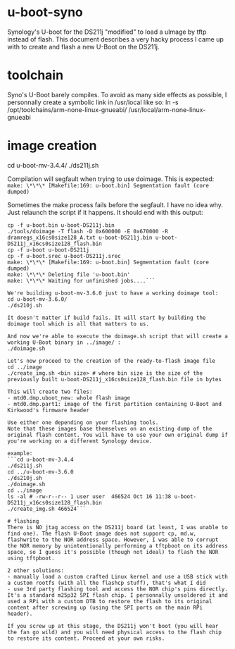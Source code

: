 # u-boot-syno
Synology's U-boot for the DS211j "modified" to load a uImage by tftp instead of flash.
This document describes a very hacky process I came up with to create and flash a new U-Boot on the DS211j.

# toolchain
Syno's U-Boot barely compiles. To avoid as many side effects as possible, I personnally create a symbolic link in /usr/local like so:
ln -s /opt/toolchains/arm-none-linux-gnueabi/ /usr/local/arm-none-linux-gnueabi

# image creation
cd u-boot-mv-3.4.4/
./ds211j.sh

Compilation will segfault when trying to use doimage. This is expected:
`make: \*\*\* [Makefile:169: u-boot.bin] Segmentation fault (core dumped)`

Sometimes the make process fails before the segfault. I have no idea why. Just relaunch the script if it happens. It should end with this output:
```/usr/local/arm-none-linux-gnueabi/bin/arm-none-linux-gnueabi-objcopy --gap-fill=0xff -O binary u-boot u-boot.bin
cp -f u-boot.bin u-boot-DS211j.bin
./tools/doimage -T flash -D 0x600000 -E 0x670000 -R dramregs_x16cs0size128_A.txt u-boot-DS211j.bin u-boot-DS211j_x16cs0size128_flash.bin
cp -f u-boot u-boot-DS211j
cp -f u-boot.srec u-boot-DS211j.srec
make: \*\*\* [Makefile:169: u-boot.bin] Segmentation fault (core dumped)
make: \*\*\* Deleting file 'u-boot.bin'
make: \*\*\* Waiting for unfinished jobs....```

We're building u-boot-mv-3.6.0 just to have a working doimage tool:
cd u-boot-mv-3.6.0/
./ds210j.sh

It doesn't matter if build fails. It will start by building the doimage tool which is all that matters to us.

And now we're able to execute the doimage.sh script that will create a working U-Boot binary in ../image/ :
./doimage.sh

Let's now proceed to the creation of the ready-to-flash image file
cd ../image
./create_img.sh <bin size> # where bin size is the size of the previously built u-boot-DS211j_x16cs0size128_flash.bin file in bytes

This will create two files:
- mtd0.dmp.uboot_new: whole flash image
- mtd0.dmp.part1: image of the first partition containing U-Boot and Kirkwood's firmware header

Use either one depending on your flashing tools.
Note that these images base themselves on an existing dump of the original flash content. You will have to use your own original dump if you're working on a different Synology device.

example:
```cd u-boot-mv-3.4.4
./ds211j.sh
cd ../u-boot-mv-3.6.0
./ds210j.sh
./doimage.sh
cd ../image
ls -al # -rw-r--r-- 1 user user  466524 Oct 16 11:38 u-boot-DS211j_x16cs0size128_flash.bin
./create_img.sh 466524```

# flashing
There is NO jtag access on the DS211j board (at least, I was unable to find one). The flash U-Boot image does not support cp, md.w, flashwrite to the NOR address space. However, I was able to corrupt the NOR memory by unintentionally performing a tftpboot on its address space, so I guess it's possible (though not ideal) to flash the NOR using tftpboot.

2 other solutions:
- manually load a custom crafted Linux kernel and use a USB stick with a custom rootfs (with all the flashcp stuff), that's what I did
- use 3rd party flashing tool and access the NOR chip's pins directly. It's a standard m25p32 SPI flash chip. I personnally unsoldered it and used a RPi with a custom DTB to restore the flash to its original content after screwing up (using the SPI ports on the main RPi header).

If you screw up at this stage, the DS211j won't boot (you will hear the fan go wild) and you will need physical access to the flash chip to restore its content. Proceed at your own risks.
